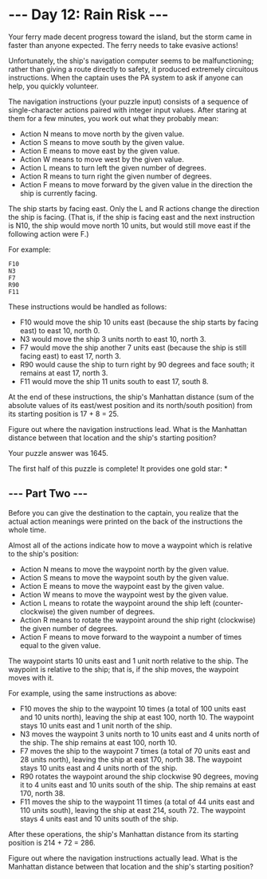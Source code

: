 # --- Day 12: Rain Risk ---

Your ferry made decent progress toward the island, but the storm came in faster than anyone expected. 
The ferry needs to take evasive actions!

Unfortunately, the ship's navigation computer seems to be malfunctioning; 
rather than giving a route directly to safety, it produced extremely circuitous instructions. 
When the captain uses the PA system to ask if anyone can help, you quickly volunteer.

The navigation instructions (your puzzle input) consists of a sequence of 
single-character actions paired with integer input values. 
After staring at them for a few minutes, you work out what they probably mean:

* Action N means to move north by the given value.
* Action S means to move south by the given value.
* Action E means to move east by the given value.
* Action W means to move west by the given value.
* Action L means to turn left the given number of degrees.
* Action R means to turn right the given number of degrees.
* Action F means to move forward by the given value in the direction the ship is 
  currently facing.

The ship starts by facing east. Only the L and R actions change the direction the ship is facing. 
(That is, if the ship is facing east and the next instruction is N10, the ship would 
move north 10 units, but would still move east if the following action were F.)

For example:
```
F10
N3
F7
R90
F11
```

These instructions would be handled as follows:

* F10 would move the ship 10 units east (because the ship starts by facing east) to east 10, north 0.
* N3 would move the ship 3 units north to east 10, north 3.
* F7 would move the ship another 7 units east (because the ship is still facing east) 
  to east 17, north 3.
* R90 would cause the ship to turn right by 90 degrees and face south; 
  it remains at east 17, north 3.
* F11 would move the ship 11 units south to east 17, south 8.

At the end of these instructions, the ship's Manhattan distance 
(sum of the absolute values of its east/west position and its north/south position) 
from its starting position is 17 + 8 = 25.

Figure out where the navigation instructions lead. 
What is the Manhattan distance between that location and the ship's starting position?


Your puzzle answer was 1645.

The first half of this puzzle is complete! It provides one gold star: *


## --- Part Two ---

Before you can give the destination to the captain, you realize that the actual 
action meanings were printed on the back of the instructions the whole time.

Almost all of the actions indicate how to move a waypoint which is relative to the ship's position:

* Action N means to move the waypoint north by the given value.
* Action S means to move the waypoint south by the given value.
* Action E means to move the waypoint east by the given value.
* Action W means to move the waypoint west by the given value.
* Action L means to rotate the waypoint around the ship left (counter-clockwise) 
  the given number of degrees.
* Action R means to rotate the waypoint around the ship right (clockwise) 
  the given number of degrees.
* Action F means to move forward to the waypoint a number of times equal to the given value.

The waypoint starts 10 units east and 1 unit north relative to the ship. 
The waypoint is relative to the ship; that is, if the ship moves, the waypoint moves with it.

For example, using the same instructions as above:

* F10 moves the ship to the waypoint 10 times (a total of 100 units east and 10 units north), 
  leaving the ship at east 100, north 10. The waypoint stays 10 units east and 1 unit north of the ship.
* N3 moves the waypoint 3 units north to 10 units east and 4 units north of the ship. 
  The ship remains at east 100, north 10.
* F7 moves the ship to the waypoint 7 times (a total of 70 units east and 28 units north), 
  leaving the ship at east 170, north 38. The waypoint stays 10 units east and 4 units north 
  of the ship.
* R90 rotates the waypoint around the ship clockwise 90 degrees, moving it to 4 units east and 10 
  units south of the ship. The ship remains at east 170, north 38.
* F11 moves the ship to the waypoint 11 times (a total of 44 units east and 110 units south), 
  leaving the ship at east 214, south 72. The waypoint stays 4 units east and 10 units south 
  of the ship.

After these operations, the ship's Manhattan distance from its starting position is 214 + 72 = 286.

Figure out where the navigation instructions actually lead. 
What is the Manhattan distance between that location and the ship's starting position?
